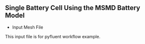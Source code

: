 ## Single Battery Cell Using the MSMD Battery Model 

- Input Mesh File

This input file is for pyfluent workflow example.
